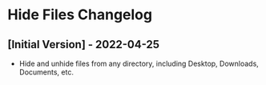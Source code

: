 # Hide Files Changelog

## [Initial Version] - 2022-04-25

- Hide and unhide files from any directory, including Desktop, Downloads, Documents, etc.
